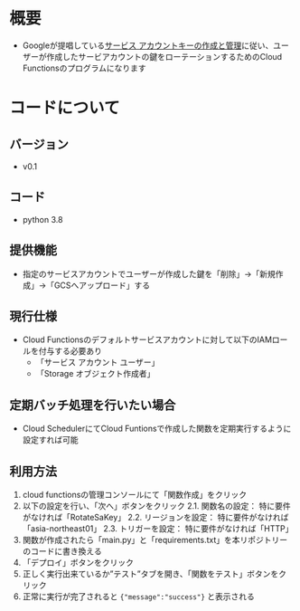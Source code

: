 
# 概要
- Googleが提唱している[サービス アカウントキーの作成と管理](https://cloud.google.com/iam/docs/creating-managing-service-account-keys?hl=JA)に従い、ユーザーが作成したサービアカウントの鍵をローテーションするためのCloud Functionsのプログラムになります

# コードについて
## バージョン
- v0.1

## コード
- python 3.8

## 提供機能
- 指定のサービスアカウントでユーザーが作成した鍵を「削除」→「新規作成」→「GCSへアップロード」する

## 現行仕様
- Cloud Functionsのデフォルトサービスアカウントに対して以下のIAMロールを付与する必要あり
  - 「サービス アカウント ユーザー」
  - 「Storage オブジェクト作成者」

## 定期バッチ処理を行いたい場合
- Cloud SchedulerにてCloud Funtionsで作成した関数を定期実行するように設定すれば可能

## 利用方法
1. cloud functionsの管理コンソールにて「関数作成」をクリック
2. 以下の設定を行い、「次へ」ボタンをクリック
  2.1. 関数名の設定： 特に要件がなければ「RotateSaKey」
  2.2. リージョンを設定： 特に要件がなければ「asia-northeast01」
  2.3. トリガーを設定： 特に要件がなければ「HTTP」
3. 関数が作成されたら「main.py」と「requirements.txt」を本リポジトリーのコードに書き換える
4. 「デプロイ」ボタンをクリック
5. 正しく実行出来ているか”テスト”タブを開き、「関数をテスト」ボタンをクリック
6. 正常に実行が完了されると `{"message":"success"}` と表示される